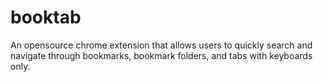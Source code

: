 # booktab
An opensource chrome extension that allows users to quickly search and navigate through bookmarks, bookmark folders, and tabs with keyboards only. 

